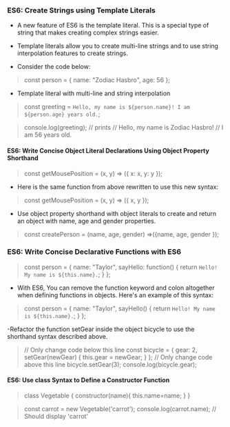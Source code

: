 ### ES6: Create Strings using Template Literals
- A new feature of ES6 is the template literal. This is a special type of string that makes creating complex strings easier.

- Template literals allow you to create multi-line strings and to use string interpolation features to create strings.

- Consider the code below:

>const person = {
> name: "Zodiac Hasbro",
>  age: 56
>};

- Template literal with multi-line and string interpolation
> const greeting = `Hello, my name is ${person.name}!
> I am ${person.age} years old.`;

>console.log(greeting); // prints
// Hello, my name is Zodiac Hasbro!
// I am 56 years old.

#### ES6: Write Concise Object Literal Declarations Using Object Property Shorthand

>const getMousePosition = (x, y) => ({
>  x: x,
>  y: y
>});

- Here is the same function from above rewritten to use this new syntax:

>const getMousePosition = (x, y) => ({ x, y });

- Use object property shorthand with object literals to create and return an object with name, age and gender properties.
>const createPerson = (name, age, gender) =>({name, age, gender });

### ES6: Write Concise Declarative Functions with ES6
>const person = {
>  name: "Taylor",
>  sayHello: function() {
>    return `Hello! My name is ${this.name}.`;
>  }
>};

- With ES6, You can remove the function keyword and colon altogether when defining functions in objects. Here's an example of this syntax:

>const person = {
>  name: "Taylor",
>  sayHello() {
>   return `Hello! My name is ${this.name}.`;
>  }
>};

-Refactor the function setGear inside the object bicycle to use the shorthand syntax described above.

>// Only change code below this line
>const bicycle = {
>  gear: 2,
>  setGear(newGear) {
>   this.gear = newGear;
>  }
>};
>// Only change code above this line
>bicycle.setGear(3);
>console.log(bicycle.gear);
#### ES6: Use class Syntax to Define a Constructor Function
>class Vegetable {
>  constructor(name){
>    this.name=name;
>  }
>}

>const carrot = new Vegetable('carrot');
>console.log(carrot.name); // Should display 'carrot'


